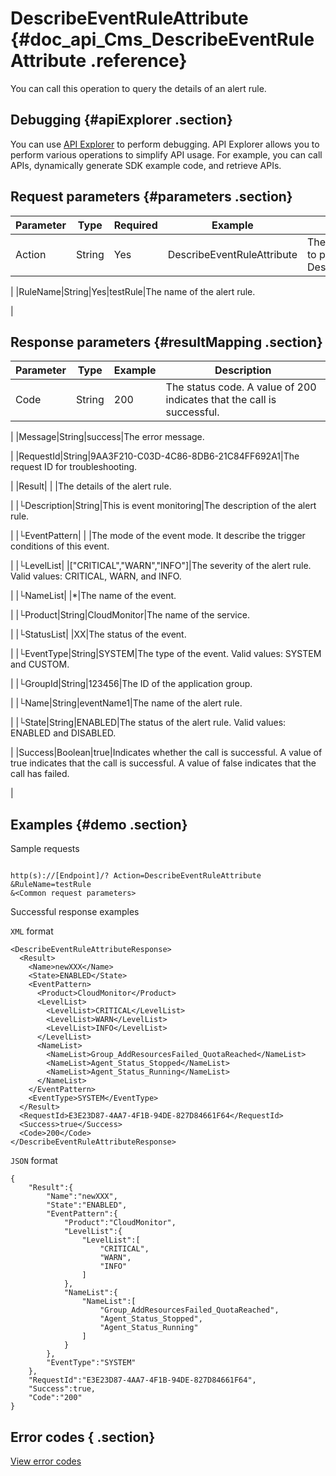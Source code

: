 # DescribeEventRuleAttribute {#doc_api_Cms_DescribeEventRuleAttribute .reference}

You can call this operation to query the details of an alert rule.

## Debugging {#apiExplorer .section}

You can use [API Explorer](https://api.aliyun.com/#product=Cms&api=DescribeEventRuleAttribute) to perform debugging. API Explorer allows you to perform various operations to simplify API usage. For example, you can call APIs, dynamically generate SDK example code, and retrieve APIs.

## Request parameters {#parameters .section}

|Parameter|Type|Required|Example|Description|
|---------|----|--------|-------|-----------|
|Action|String|Yes|DescribeEventRuleAttribute|The operation that you want to perform. Set the value to DescribeEventRuleAttribute.

 |
|RuleName|String|Yes|testRule|The name of the alert rule.

 |

## Response parameters {#resultMapping .section}

|Parameter|Type|Example|Description|
|---------|----|-------|-----------|
|Code|String|200|The status code. A value of 200 indicates that the call is successful.

 |
|Message|String|success|The error message.

 |
|RequestId|String|9AA3F210-C03D-4C86-8DB6-21C84FF692A1|The request ID for troubleshooting.

 |
|Result| | |The details of the alert rule.

 |
|└Description|String|This is event monitoring|The description of the alert rule.

 |
|└EventPattern| | |The mode of the event mode. It describe the trigger conditions of this event.

 |
|└LevelList| |\["CRITICAL","WARN","INFO"\]|The severity of the alert rule. Valid values: CRITICAL, WARN, and INFO.

 |
|└NameList| |\*|The name of the event.

 |
|└Product|String|CloudMonitor|The name of the service.

 |
|└StatusList| |XX|The status of the event.

 |
|└EventType|String|SYSTEM|The type of the event. Valid values: SYSTEM and CUSTOM.

 |
|└GroupId|String|123456|The ID of the application group.

 |
|└Name|String|eventName1|The name of the alert rule.

 |
|└State|String|ENABLED|The status of the alert rule. Valid values: ENABLED and DISABLED.

 |
|Success|Boolean|true|Indicates whether the call is successful. A value of true indicates that the call is successful. A value of false indicates that the call has failed.

 |

## Examples {#demo .section}

Sample requests

``` {#request_demo}

http(s)://[Endpoint]/? Action=DescribeEventRuleAttribute
&RuleName=testRule
&<Common request parameters>

```

Successful response examples

`XML` format

``` {#xml_return_success_demo}
<DescribeEventRuleAttributeResponse>
  <Result>
    <Name>newXXX</Name>
    <State>ENABLED</State>
    <EventPattern>
      <Product>CloudMonitor</Product>
      <LevelList>
        <LevelList>CRITICAL</LevelList>
        <LevelList>WARN</LevelList>
        <LevelList>INFO</LevelList>
      </LevelList>
      <NameList>
        <NameList>Group_AddResourcesFailed_QuotaReached</NameList>
        <NameList>Agent_Status_Stopped</NameList>
        <NameList>Agent_Status_Running</NameList>
      </NameList>
    </EventPattern>
    <EventType>SYSTEM</EventType>
  </Result> 
  <RequestId>E3E23D87-4AA7-4F1B-94DE-827D84661F64</RequestId>
  <Success>true</Success> 
  <Code>200</Code>
</DescribeEventRuleAttributeResponse>

```

`JSON` format

``` {#json_return_success_demo}
{
	"Result":{
		"Name":"newXXX",
		"State":"ENABLED",
		"EventPattern":{
			"Product":"CloudMonitor",
			"LevelList":{
				"LevelList":[
					"CRITICAL",
					"WARN",
					"INFO"
				]
			},
			"NameList":{
				"NameList":[
					"Group_AddResourcesFailed_QuotaReached",
					"Agent_Status_Stopped",
					"Agent_Status_Running"
				]
			}
		},
		"EventType":"SYSTEM"
	},
	"RequestId":"E3E23D87-4AA7-4F1B-94DE-827D84661F64",
	"Success":true,
	"Code":"200"
}
```

## Error codes { .section}

[View error codes](https://error-center.aliyun.com/status/product/Cms)

